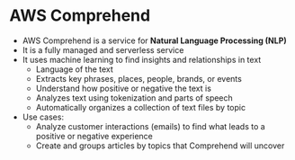 # AWS Comprehend

- AWS Comprehend is a service for **Natural Language Processing (NLP)**
- It is a fully managed and serverless service
- It uses machine learning to find insights and relationships in text
    - Language of the text
    - Extracts key phrases, places, people, brands, or events
    - Understand how positive or negative the text is
    - Analyzes text using tokenization and parts of speech
    - Automatically organizes a collection of text files by topic
- Use cases:
    - Analyze customer interactions (emails) to find what leads to a positive or negative experience
    - Create and groups articles by topics that Comprehend will uncover
